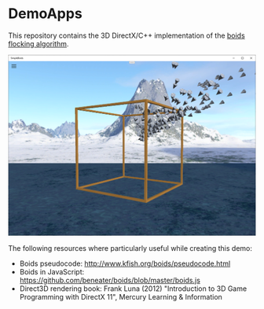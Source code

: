 # DemoApps

This repository contains the 3D DirectX/C++ implementation of the [boids flocking algorithm](https://www.red3d.com/cwr/boids/).

[<img src="./Docs/boids.png"/>](https://www.youtube.com/watch?v=jo8467Q5foE)

The following resources where particularly useful while creating this demo:

* Boids pseudocode: http://www.kfish.org/boids/pseudocode.html
* Boids in JavaScript: https://github.com/beneater/boids/blob/master/boids.js
* Direct3D rendering book: Frank Luna (2012) "Introduction to 3D Game Programming with DirectX 11", Mercury Learning & Information

